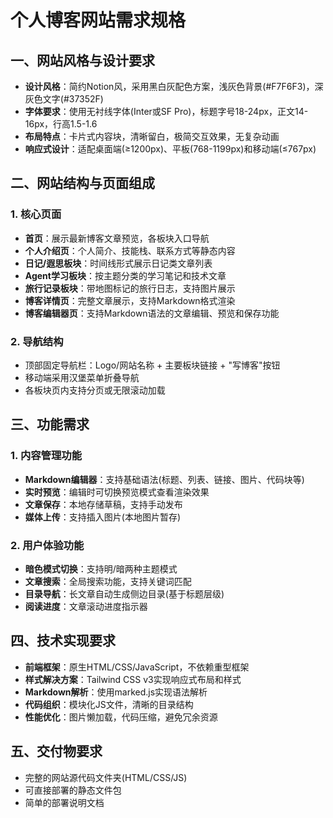 # 个人博客网站需求规格

## 一、网站风格与设计要求
- **设计风格**：简约Notion风，采用黑白灰配色方案，浅灰色背景(#F7F6F3)，深灰色文字(#37352F)
- **字体要求**：使用无衬线字体(Inter或SF Pro)，标题字号18-24px，正文14-16px，行高1.5-1.6
- **布局特点**：卡片式内容块，清晰留白，极简交互效果，无复杂动画
- **响应式设计**：适配桌面端(≥1200px)、平板(768-1199px)和移动端(≤767px)

## 二、网站结构与页面组成
### 1. 核心页面
- **首页**：展示最新博客文章预览，各板块入口导航
- **个人介绍页**：个人简介、技能栈、联系方式等静态内容
- **日记/遐思板块**：时间线形式展示日记类文章列表
- **Agent学习板块**：按主题分类的学习笔记和技术文章
- **旅行记录板块**：带地图标记的旅行日志，支持图片展示
- **博客详情页**：完整文章展示，支持Markdown格式渲染
- **博客编辑器页**：支持Markdown语法的文章编辑、预览和保存功能

### 2. 导航结构
- 顶部固定导航栏：Logo/网站名称 + 主要板块链接 + "写博客"按钮
- 移动端采用汉堡菜单折叠导航
- 各板块页内支持分页或无限滚动加载

## 三、功能需求
### 1. 内容管理功能
- **Markdown编辑器**：支持基础语法(标题、列表、链接、图片、代码块等)
- **实时预览**：编辑时可切换预览模式查看渲染效果
- **文章保存**：本地存储草稿，支持手动发布
- **媒体上传**：支持插入图片(本地图片暂存)

### 2. 用户体验功能
- **暗色模式切换**：支持明/暗两种主题模式
- **文章搜索**：全局搜索功能，支持关键词匹配
- **目录导航**：长文章自动生成侧边目录(基于标题层级)
- **阅读进度**：文章滚动进度指示器

## 四、技术实现要求
- **前端框架**：原生HTML/CSS/JavaScript，不依赖重型框架
- **样式解决方案**：Tailwind CSS v3实现响应式布局和样式
- **Markdown解析**：使用marked.js实现语法解析
- **代码组织**：模块化JS文件，清晰的目录结构
- **性能优化**：图片懒加载，代码压缩，避免冗余资源

## 五、交付物要求
- 完整的网站源代码文件夹(HTML/CSS/JS)
- 可直接部署的静态文件包
- 简单的部署说明文档